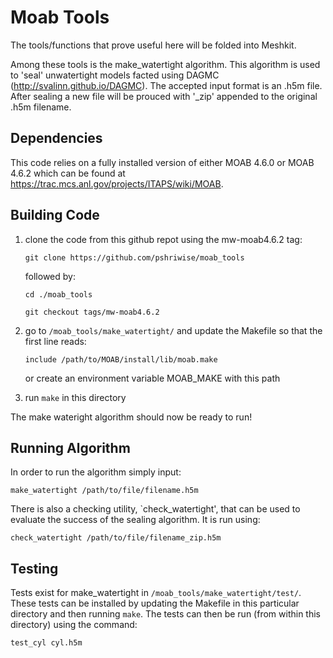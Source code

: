 Moab Tools
========================================

The tools/functions that prove useful here will be folded into Meshkit.

Among these tools is the make_watertight algorithm. This algorithm is used to 'seal' 
unwatertight models facted using DAGMC (http://svalinn.github.io/DAGMC). The accepted input
format is an .h5m file. After sealing a new file will be prouced with '_zip' appended 
to the original .h5m filename.



Dependencies
------------

This code relies on a fully installed version of either MOAB 4.6.0 or MOAB 4.6.2 which can be found at https://trac.mcs.anl.gov/projects/ITAPS/wiki/MOAB.


Building Code 
-------------

1) clone the code from this github repot using the mw-moab4.6.2 tag:

   ```git clone https://github.com/pshriwise/moab_tools```

   followed by:

   ```cd ./moab_tools```

   ```git checkout tags/mw-moab4.6.2```

2) go to `/moab_tools/make_watertight/` and update the Makefile so that the first line reads:

   ```include /path/to/MOAB/install/lib/moab.make```

   or create an environment variable MOAB_MAKE with this path

3) run `make` in this directory

The make wateright algorithm should now be ready to run!

Running Algorithm
-----------------

In order to run the algorithm simply input:

```make_watertight /path/to/file/filename.h5m```

There is also a checking utility, `check_watertight', that can be used to 
evaluate the success of the sealing algorithm. It is run using:

```check_watertight /path/to/file/filename_zip.h5m```

Testing
-------

Tests exist for make_watertight in `/moab_tools/make_watertight/test/`.
These tests can be installed by updating the Makefile in this particular directory
and then running `make`. The tests can then be run (from within this directory) using the command:

```test_cyl cyl.h5m```

